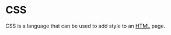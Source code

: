 # CSS

CSS is a language that can be used to add style to an [HTML](/wiki/HTML) page.



      
      
      
      
      